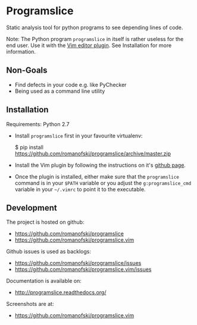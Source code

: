 # Programslice

Static analysis tool for python programs to see depending lines of code.


Note: The Python program `programslice` in itself is rather useless for
the end user. Use it with the [Vim editor plugin](https://github.com/romanofski/programslice.vim). See
Installation for more information.

## Non-Goals

* Find defects in your code e.g. like PyChecker
* Being used as a command line utility

## Installation

Requirements: Python 2.7

* Install `programslice` first in your favourite virtualenv:

    $ pip install https://github.com/romanofski/programslice/archive/master.zip

* Install the Vim plugin by following the instructions on it's [github
  page](https://github.com/romanofski/programslice.vim).

* Once the plugin is installed, either make sure that the
  ``programslice`` command is in your ``$PATH`` variable or you adjust
  the ``g:programslice_cmd`` variable in your ``~/.vimrc`` to point it
  to the executable.

## Development

The project is hosted on github:

* https://github.com/romanofski/programslice
* https://github.com/romanofski/programslice.vim

Github issues is used as backlogs:

* https://github.com/romanofski/programslice/issues
* https://github.com/romanofski/programslice.vim/issues

Documentation is available on:

* http://programslice.readthedocs.org/

Screenshots are at:

* https://github.com/romanofski/programslice.vim
